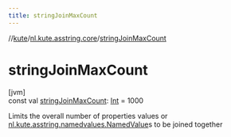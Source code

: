 ```yaml
---
title: stringJoinMaxCount
---
```

//[kute](../../index.html)/[nl.kute.asstring.core](index.html)/[stringJoinMaxCount](string-join-max-count.html)



# stringJoinMaxCount



[jvm]\
const val [stringJoinMaxCount](string-join-max-count.html): [Int](https://kotlinlang.org/api/latest/jvm/stdlib/kotlin/-int/index.html) = 1000



Limits the overall number of properties values or [nl.kute.asstring.namedvalues.NamedValue](../nl.kute.asstring.namedvalues/-named-value/index.html)s to be joined together




